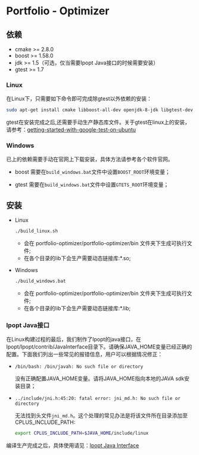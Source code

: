 # Portfolio - Optimizer

## 依赖

* cmake >= 2.8.0
* boost >= 1.58.0
* jdk >= 1.5（可选，仅当需要Ipopt Java接口的时候需要安装）
* gtest >= 1.7

### Linux
在Linux下，只需要如下命令即可完成除gtest以外依赖的安装：

```bash
sudo apt-get install cmake libboost-all-dev openjdk-8-jdk libgtest-dev
```

gtest在安装完成之后,还需要手动生产静态库文件。关于gtest在linux上的安装，请参考：[getting-started-with-google-test-on-ubuntu](https://www.eriksmistad.no/getting-started-with-google-test-on-ubuntu/)

### Windows

已上的依赖需要手动在官网上下载安装，具体方法请参考各个软件官网。

* boost 需要在``build_windows.bat``文件中设置``BOOST_ROOT``环境变量；

* gtest 需要在``build_windows.bat``文件中设置``GTETS_ROOT``环境变量；


## 安装

* Linux

    ```bash
    ./build_linux.sh
    ```

    * 会在 portfolio-optimizer/portfolio-optimizer/bin 文件夹下生成可执行文件;
    * 在各个目录的lib下会生产需要动态链接库:*.so;

* Windows


    ```bash
    ./build_windows.bat
    ```

    * 会在 portfolio-optimizer/portfolio-optimizer/bin 文件夹下生成可执行文件;
    * 在各个目录的lib下会生产需要动态链接库:*.lib;


### Ipopt Java接口

在Linux构建过程的最后，我们制作了Ipopt的java接口，在Ipopt/Ipopt/contrib/JavaInterface目录下。请确保JAVA_HOME变量已经正确的配置。下面我们列出一些常见的报错信息，用户可以根据情况修正：

* ``/bin/bash: /bin/javah: No such file or directory``
    
    没有正确配置JAVA_HOME变量。请将JAVA_HOME指向本地的JAVA sdk安装目录；

* ``../include/jni.h:45:20: fatal error: jni_md.h: No such file or directory``

    无法找到头文件``jni_md.h``。这个处理的常见办法是将该文件所在目录添加至CPLUS_INCLUDE_PATH:

    ```bash
    export CPLUS_INCLUDE_PATH=$JAVA_HOME/include/linux
    ```

编译生产完成之后，具体使用请见：[Ipopt Java Interface](https://www.coin-or.org/Ipopt/documentation/node16.html)